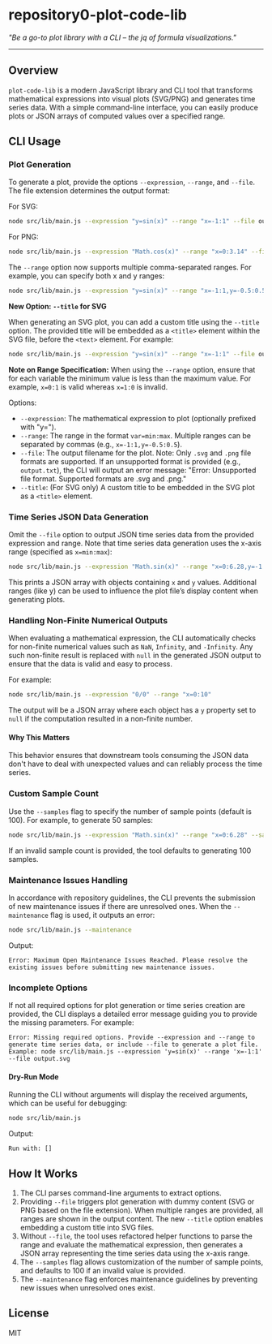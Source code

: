 # repository0-plot-code-lib

_"Be a go-to plot library with a CLI – the jq of formula visualizations."_

---

## Overview

`plot-code-lib` is a modern JavaScript library and CLI tool that transforms mathematical expressions into visual plots (SVG/PNG) and generates time series data. With a simple command-line interface, you can easily produce plots or JSON arrays of computed values over a specified range.

## CLI Usage

### Plot Generation

To generate a plot, provide the options `--expression`, `--range`, and `--file`. The file extension determines the output format:

For SVG:
```bash
node src/lib/main.js --expression "y=sin(x)" --range "x=-1:1" --file output.svg
```

For PNG:
```bash
node src/lib/main.js --expression "Math.cos(x)" --range "x=0:3.14" --file output.png
```

The `--range` option now supports multiple comma-separated ranges. For example, you can specify both x and y ranges:
```bash
node src/lib/main.js --expression "y=sin(x)" --range "x=-1:1,y=-0.5:0.5" --file output.svg
```

**New Option: `--title` for SVG**

When generating an SVG plot, you can add a custom title using the `--title` option. The provided title will be embedded as a `<title>` element within the SVG file, before the `<text>` element. For example:

```bash
node src/lib/main.js --expression "y=sin(x)" --range "x=-1:1" --file output.svg --title "Sine Wave Plot"
```

**Note on Range Specification:**
When using the `--range` option, ensure that for each variable the minimum value is less than the maximum value. For example, `x=0:1` is valid whereas `x=1:0` is invalid.

Options:
- `--expression`: The mathematical expression to plot (optionally prefixed with "y=").
- `--range`: The range in the format `var=min:max`. Multiple ranges can be separated by commas (e.g., `x=-1:1,y=-0.5:0.5`).
- `--file`: The output filename for the plot. Note: Only `.svg` and `.png` file formats are supported. If an unsupported format is provided (e.g., `output.txt`), the CLI will output an error message: "Error: Unsupported file format. Supported formats are .svg and .png." 
- `--title`: (For SVG only) A custom title to be embedded in the SVG plot as a `<title>` element.

### Time Series JSON Data Generation

Omit the `--file` option to output JSON time series data from the provided expression and range. Note that time series data generation uses the x-axis range (specified as `x=min:max`):
```bash
node src/lib/main.js --expression "Math.sin(x)" --range "x=0:6.28,y=-1:1"
```
This prints a JSON array with objects containing `x` and `y` values. Additional ranges (like y) can be used to influence the plot file’s display content when generating plots.

### Handling Non-Finite Numerical Outputs

When evaluating a mathematical expression, the CLI automatically checks for non-finite numerical values such as `NaN`, `Infinity`, and `-Infinity`. Any such non-finite result is replaced with `null` in the generated JSON output to ensure that the data is valid and easy to process.

For example:
```bash
node src/lib/main.js --expression "0/0" --range "x=0:10"
```
The output will be a JSON array where each object has a `y` property set to `null` if the computation resulted in a non-finite number.

#### Why This Matters

This behavior ensures that downstream tools consuming the JSON data don't have to deal with unexpected values and can reliably process the time series.

### Custom Sample Count

Use the `--samples` flag to specify the number of sample points (default is 100). For example, to generate 50 samples:
```bash
node src/lib/main.js --expression "Math.sin(x)" --range "x=0:6.28" --samples 50
```
If an invalid sample count is provided, the tool defaults to generating 100 samples.

### Maintenance Issues Handling

In accordance with repository guidelines, the CLI prevents the submission of new maintenance issues if there are unresolved ones. When the `--maintenance` flag is used, it outputs an error:
```bash
node src/lib/main.js --maintenance
```
Output:
```
Error: Maximum Open Maintenance Issues Reached. Please resolve the existing issues before submitting new maintenance issues.
```

### Incomplete Options

If not all required options for plot generation or time series creation are provided, the CLI displays a detailed error message guiding you to provide the missing parameters. For example:
```
Error: Missing required options. Provide --expression and --range to generate time series data, or include --file to generate a plot file. Example: node src/lib/main.js --expression 'y=sin(x)' --range 'x=-1:1' --file output.svg
```

#### Dry-Run Mode

Running the CLI without arguments will display the received arguments, which can be useful for debugging:
```bash
node src/lib/main.js
```
Output:
```
Run with: []
```

## How It Works

1. The CLI parses command-line arguments to extract options.
2. Providing `--file` triggers plot generation with dummy content (SVG or PNG based on the file extension). When multiple ranges are provided, all ranges are shown in the output content. The new `--title` option enables embedding a custom title into SVG files.
3. Without `--file`, the tool uses refactored helper functions to parse the range and evaluate the mathematical expression, then generates a JSON array representing the time series data using the x-axis range.
4. The `--samples` flag allows customization of the number of sample points, and defaults to 100 if an invalid value is provided.
5. The `--maintenance` flag enforces maintenance guidelines by preventing new issues when unresolved ones exist.

## License

MIT
